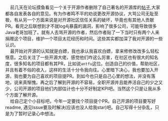 $~~~~$前几天在论坛摸鱼看见一个关于开源作者删除了自己著名的开源库的[帖子](`https://www.v2ex.com/t/826515?p=1`),大家都各自发表各自的意见。有为作者鸣不平的劝说更改开源协议，大骂公司无耻至极，有从另一个方面来说是对开源社区信任关系的破坏，毕竟也有其他人贡献PR。看完之后联想到才不就log4j暴露的漏洞，影响了很多公司，可能导致很多Java老哥加班了。就有人去骂开源的作者，然后作者贴了一下当时只有两个人来捐赠这个项目，维护一个项目太花经历和时间。这些其实都加深了我对开源的一些认识。</br>
$~~~~$最开始对开源的认知就是白嫖，我也承认我喜欢白嫖，拿来修修改改多么轻松惬意。之后关注了一些开源大佬，感觉他们咋这么厉害，在社区也有很大的知名度，很多知名的项目都有其PR，比如说`antfu`这位。创造自己的价值，帮助社区，并且有着不俗的收入，这样的生活十分令我向往。心里暗下决心，我也要加入开源，我也要为自己喜欢的项目提PR。到如今也只是自己心里的想法，并没有落地，说来真惭愧。再之后了解到开源的不容易，全职开源并且能养活自己的少之又少，公司开源的项目他们内部估计也十分不好制定KPI吧。当然这个只是让我从多个方面了解开源。</br>
$~~~~$给自己定个小目标吧，今年一定要找个项目提个PR。自己开源的项目要写好readme, 遇见Issue要及时解决(应该也没人给我star)吧。自己写得十分杂乱，只是为了暂时记录心中想法。</br>